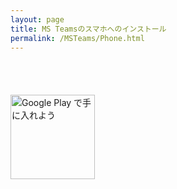 ```yaml
---
layout: page
title: MS Teamsのスマホへのインストール
permalink: /MSTeams/Phone.html
---
```


<a href="https://apps.apple.com/jp/app/microsoft-teams/id1113153706?mt=8" style="display:inline-block;overflow:hidden;background:url(https://linkmaker.itunes.apple.com/ja-jp/badge-lrg.svg?releaseDate=2016-11-02&kind=iossoftware&bubble=ios_apps) no-repeat;width:135px;height:40px;"></a>


<a href='https://play.google.com/store/apps/details?id=com.microsoft.teams&hl=ja&pcampaignid=pcampaignidMKT-Other-global-all-co-prtnr-py-PartBadge-Mar2515-1'><img alt='Google Play で手に入れよう' src='https://play.google.com/intl/ja/badges/static/images/badges/ja_badge_web_generic.png' width="135"/></a>
